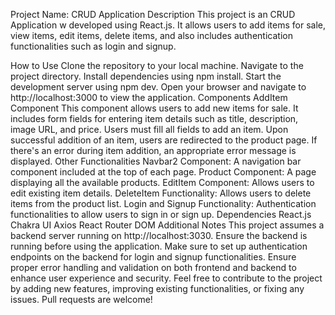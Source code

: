 Project Name: CRUD Application
Description
This project is an CRUD Application w developed using React.js. It allows users to add items for sale, view items, edit items, delete items, and also includes authentication functionalities such as login and signup.

How to Use
Clone the repository to your local machine.
Navigate to the project directory.
Install dependencies using npm install.
Start the development server using npm dev.
Open your browser and navigate to http://localhost:3000 to view the application.
Components
AddItem Component
This component allows users to add new items for sale.
It includes form fields for entering item details such as title, description, image URL, and price.
Users must fill all fields to add an item.
Upon successful addition of an item, users are redirected to the product page.
If there's an error during item addition, an appropriate error message is displayed.
Other Functionalities
Navbar2 Component: A navigation bar component included at the top of each page.
Product Component: A page displaying all the available products.
EditItem Component: Allows users to edit existing item details.
DeleteItem Functionality: Allows users to delete items from the product list.
Login and Signup Functionality: Authentication functionalities to allow users to sign in or sign up.
Dependencies
React.js
Chakra UI
Axios
React Router DOM
Additional Notes
This project assumes a backend server running on http://localhost:3030. Ensure the backend is running before using the application.
Make sure to set up authentication endpoints on the backend for login and signup functionalities.
Ensure proper error handling and validation on both frontend and backend to enhance user experience and security.
Feel free to contribute to the project by adding new features, improving existing functionalities, or fixing any issues. Pull requests are welcome!





